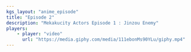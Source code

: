 ```yaml
---
kgs_layout: "anime_episode"
title: "Episode 2"
description: "Mekakucity Actors Episode 1 : Jinzou Enemy"
players:
    - player: "video"
      url: "https://media.giphy.com/media/111ebonMs90YLu/giphy.mp4"
---
```

